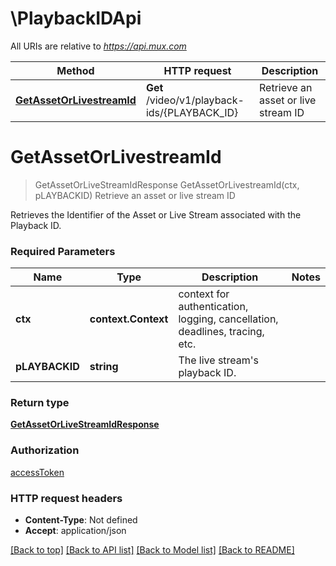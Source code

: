 # \PlaybackIDApi

All URIs are relative to *https://api.mux.com*

Method | HTTP request | Description
------------- | ------------- | -------------
[**GetAssetOrLivestreamId**](PlaybackIDApi.md#GetAssetOrLivestreamId) | **Get** /video/v1/playback-ids/{PLAYBACK_ID} | Retrieve an asset or live stream ID


# **GetAssetOrLivestreamId**
> GetAssetOrLiveStreamIdResponse GetAssetOrLivestreamId(ctx, pLAYBACKID)
Retrieve an asset or live stream ID

Retrieves the Identifier of the Asset or Live Stream associated with the Playback ID.

### Required Parameters

Name | Type | Description  | Notes
------------- | ------------- | ------------- | -------------
 **ctx** | **context.Context** | context for authentication, logging, cancellation, deadlines, tracing, etc.
  **pLAYBACKID** | **string**| The live stream&#39;s playback ID. | 

### Return type

[**GetAssetOrLiveStreamIdResponse**](GetAssetOrLiveStreamIdResponse.md)

### Authorization

[accessToken](../README.md#accessToken)

### HTTP request headers

 - **Content-Type**: Not defined
 - **Accept**: application/json

[[Back to top]](#) [[Back to API list]](../README.md#documentation-for-api-endpoints) [[Back to Model list]](../README.md#documentation-for-models) [[Back to README]](../README.md)

